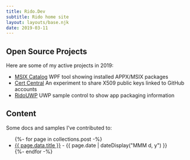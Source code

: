 ```yaml
---
title: Rido.Dev
subtitle: Rido home site
layout: layouts/base.njk
date: 2019-03-11
---
```



## Open Source Projects

Here are some of my active projects in 2019:

- [MSIX Catalog](https://github.com/ridomin/msix-catalog) WPF tool showing installed APPX/MSIX packages
- [Cert Central](https://bit.ly/certcentral) An experiment to share X509 public keys linked to GitHub accounts
- [RidoUWP](https://github.com/ridomin/msix-catalog) UWP sample control to show app packaging information

## Content

Some docs and samples I've contributed to:

<ul class="listing">
{%- for page in collections.post -%}
  <li>
    <a href="{{ page.url }}">{{ page.data.title }}</a> -
    <time datetime="{{ page.date }}">{{ page.date | dateDisplay("MMM d, y") }}</time>
  </li>
{%- endfor -%}
</ul>





